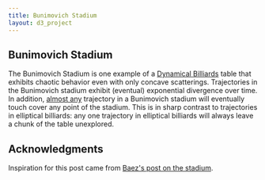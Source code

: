 ```yaml
---
title: Bunimovich Stadium
layout: d3_project
---
```


## Bunimovich Stadium

The Bunimovich Stadium is one example of a
[Dynamical Billiards](https://en.wikipedia.org/wiki/Dynamical_billiards)
table that exhibits chaotic behavior even with only concave
scatterings. Trajectories in the Bunimovich stadium exhibit (eventual)
exponential divergence over time. In addition,
[almost any](https://en.wikipedia.org/wiki/Almost_surely) trajectory
in a Bunimovich stadium will eventually touch cover any point of the
stadium. This is in sharp contrast to trajectories in elliptical
billiards: any one trajectory in elliptical billiards will always leave
a chunk of the table unexplored. 

<div id="main" style="margin-left: 60px"></div>

<div id="reset-bunimovich"></div>
<div id="reset-elliptical"></div>
<div id="clear-tracks"></div>

## Acknowledgments

Inspiration for this post came from
[Baez's post on the stadium](http://blogs.ams.org/visualinsight/2016/11/15/bunimovich-stadium/).

